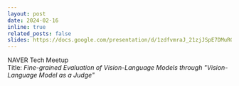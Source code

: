 ```yaml
---
layout: post
date: 2024-02-16
inline: true
related_posts: false
slides: https://docs.google.com/presentation/d/1zdfvmraJ_21zjJSpE7DMuRG54Bkze7hfKsAUnDG5u4Y/edit?usp=sharing
---
```


NAVER Tech Meetup  
Title: *Fine-grained Evaluation of Vision-Language Models through "Vision-Language Model as a Judge"*